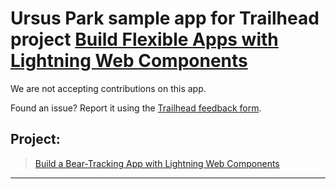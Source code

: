 # Ursus Park sample app for Trailhead project [Build Flexible Apps with Lightning Web Components](https://trailhead.salesforce.com/content/learn/projects/lwc-build-flexible-apps)

We are not accepting contributions on this app.

Found an issue? Report it using the [Trailhead feedback form](https://trailhead.salesforce.com/help?support=home).

## Project:

> [Build a Bear-Tracking App with Lightning Web Components](https://trailhead.salesforce.com/content/learn/projects/lwc-build-flexible-apps)

---
